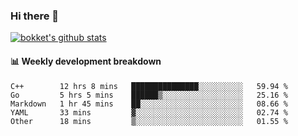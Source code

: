 ### Hi there 👋
[![bokket's github stats](https://github-readme-stats.vercel.app/api?username=bokket&show_icons=true&count_private=true)](https://github.com/anuraghazra/github-readme-stats)

#### :bar_chart: Weekly development breakdown
<!--START_SECTION:waka-->
```text
C++        12 hrs 8 mins   ███████████████░░░░░░░░░░   59.94 % 
Go         5 hrs 5 mins    ██████▒░░░░░░░░░░░░░░░░░░   25.16 % 
Markdown   1 hr 45 mins    ██░░░░░░░░░░░░░░░░░░░░░░░   08.66 % 
YAML       33 mins         ▓░░░░░░░░░░░░░░░░░░░░░░░░   02.74 % 
Other      18 mins         ▒░░░░░░░░░░░░░░░░░░░░░░░░   01.55 % 
```
<!--END_SECTION:waka-->
